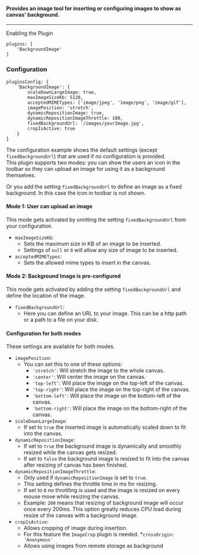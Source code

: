 #### Provides an image tool for inserting or configuring images to show as canvas' background. 

***
Enabling the Plugin
```
plugins: [
    'BackgroundImage'
]
```
### Configuration
```
pluginsConfig: {
    'BackgroundImage': {
        scaleDownLargeImage: true,
        maxImageSizeKb: 5120,
        acceptedMIMETypes: ['image/jpeg', 'image/png', 'image/gif'],
        imagePosition: 'stretch',
        dynamicRepositionImage: true,
        dynamicRepositionImageThrottle: 100,
        fixedBackgroundUrl: '/images/yourImage.jpg',
        cropIsActive: true
    }
}
```
The configuration example shows the default settings (except `fixedBackgroundUrl`) that are used if no configuration is provided.  
This plugin supports two modes: you can show the users an icon in the toolbar so they can upload an image for using it as a background themselves.  

Or you add the setting `fixedBackgroundUrl` to define an image as a fixed background. In this case the icon in toolbar is not shown. 
#### Mode 1: User can upload an image 
 This mode gets activated by omitting the setting `fixedBackgroundUrl` from your configuration.
* `maxImageSizeKb`:
    * Sets the maximum size in KB of an image to be inserted. 
    * Settings of `null` or `0` will allow any size of image to be inserted. 
* `acceptedMIMETypes`:
    * Sets the allowed mime types to insert in the canvas. 
#### Mode 2: Background Image is pre-configured 
This mode gets activated by adding the setting `fixedBackgroundUrl` and define the location of the image.  
* `fixedBackgroundUrl`:
    * Here you can define an URL to your image. This can be a http path or a path to a file on your disk.
#### Configuration for both modes 
These settings are available for both modes. 
* `imagePosition`:
    * You can set this to one of these options: 
        * `'stretch'`: Will stretch the image to the whole canvas. 
        * `'center'`: Will center the image on the canvas. 
        * `'top-left'`: Will place the image on the top-left of the canvas. 
        * `'top-right'`: Will place the image on the top-right of the canvas. 
        * `'bottom-left'`: Will place the image on the bottom-left of the canvas. 
        * `'bottom-right'`: Will place the image on the bottom-right of the canvas. 
* `scaleDownLargeImage`: 
    * If set to `true` the inserted image is automatically scaled down to fit into the canvas.
* `dynamicRepositionImage`: 
    * If set to `true` the background image is dynamically and smoothly resized while the canvas gets resized. 
    * If set to `false` the background image is resized to fit into the canvas after resizing of canvas has been finished. 
* `dynamicRepositionImageThrottle`:
    * Only used if `dynamicRepositionImage` is set to `true`. 
    * This setting defines the throttle time in ms for resizing. 
    * If set to `0` no throttling is used and the image is resized on every mouse move while resizing the canvas. 
    * Example: `200` means that resizing of background image will occur once every 200ms. This option greatly reduces CPU load during resize of the canvas with a background image. 
* `cropIsActive`:
    * Allows cropping of image during insertion. 
    * For this feature the `ImageCrop` plugin is needed. 
*`crossOrigin: 'Anonymous'`
    * Allows using images from remote storage as background